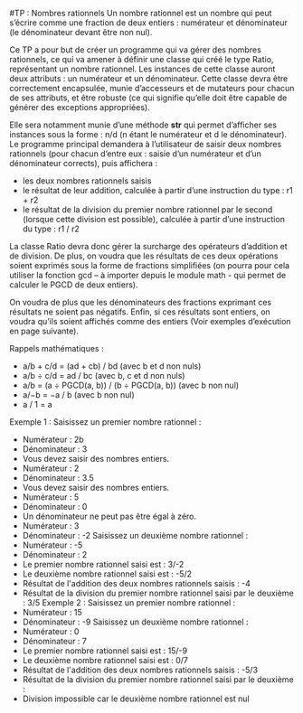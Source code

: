 ﻿#TP : Nombres rationnels
Un nombre rationnel est un nombre qui peut s’écrire comme une fraction de deux entiers : numérateur 
et dénominateur (le dénominateur devant être non nul).

Ce TP a pour but de créer un programme qui va gérer des nombres rationnels, ce qui va amener à 
définir une classe qui créé le type Ratio, représentant un nombre rationnel.
Les instances de cette classe auront deux attributs : un numérateur et un dénominateur.
Cette classe devra être correctement encapsulée, munie d’accesseurs et de mutateurs pour chacun de 
ses attributs, et être robuste (ce qui signifie qu’elle doit être capable de générer des exceptions 
appropriées).

Elle sera notamment munie d’une méthode __str__ qui permet d’afficher ses instances sous la 
forme : n/d (n étant le numérateur et d le dénominateur).
Le programme principal demandera à l’utilisateur de saisir deux nombres rationnels (pour chacun 
d’entre eux : saisie d’un numérateur et d’un dénominateur corrects), puis affichera :
- les deux nombres rationnels saisis
- le résultat de leur addition, calculée à partir d’une instruction du type : r1 + r2
- le résultat de la division du premier nombre rationnel par le second (lorsque cette division est 
possible), calculée à partir d’une instruction du type : r1 / r2

La classe Ratio devra donc gérer la surcharge des opérateurs d’addition et de division.
De plus, on voudra que les résultats de ces deux opérations soient exprimés sous la forme de fractions 
simplifiées (on pourra pour cela utiliser la fonction gcd – à importer depuis le module math - qui 
permet de calculer le PGCD de deux entiers).

On voudra de plus que les dénominateurs des fractions exprimant ces résultats ne soient pas négatifs.
Enfin, si ces résultats sont entiers, on voudra qu’ils soient affichés comme des entiers
(Voir exemples d’exécution en page suivante).

Rappels mathématiques :

 - a/b + c/d = (ad + cb) / bd (avec b et d non nuls)
 - a/b ÷ c/d = ad / bc (avec b, c et d non nuls)
 - a/b = (a ÷ PGCD(a, b)) / (b ÷ PGCD(a, b)) (avec b non nul)
 - a/−b = −a / b (avec b non nul)
 - a / 1 = a

Exemple 1 :
Saisissez un premier nombre rationnel :
 - Numérateur : 2b
 - Dénominateur : 3
 - Vous devez saisir des nombres entiers.
 - Numérateur : 2
 - Dénominateur : 3.5
 - Vous devez saisir des nombres entiers.
 - Numérateur : 5
 - Dénominateur : 0
 - Un dénominateur ne peut pas être égal à zéro.
 - Numérateur : 3
 - Dénominateur : -2
Saisissez un deuxième nombre rationnel :
 - Numérateur : -5
 - Dénominateur : 2
 - Le premier nombre rationnel saisi est : 3/-2
 - Le deuxième nombre rationnel saisi est : -5/2
 - Résultat de l'addition des deux nombres rationnels saisis : -4
 - Résultat de la division du premier nombre rationnel saisi par le deuxième : 3/5
Exemple 2 :
Saisissez un premier nombre rationnel :
 - Numérateur : 15
 - Dénominateur : -9
Saisissez un deuxième nombre rationnel :
 - Numérateur : 0
 - Dénominateur : 7
 - Le premier nombre rationnel saisi est : 15/-9
 - Le deuxième nombre rationnel saisi est : 0/7
 - Résultat de l'addition des deux nombres rationnels saisis : -5/3
 - Résultat de la division du premier nombre rationnel saisi par le deuxième :
 - Division impossible car le deuxième nombre rationnel est nul